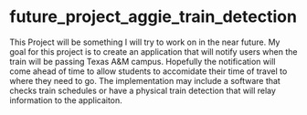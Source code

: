 # future_project_aggie_train_detection
This Project will be something I will try to work on in the near future. My goal for this project is to create an application that will notify users when the train will be passing Texas A&M campus. Hopefully the notification will come ahead of time to allow students to accomidate their time of travel to where they need to go. The implementation may include a software that checks train schedules or have a physical train detection that will relay information to the applicaiton.
